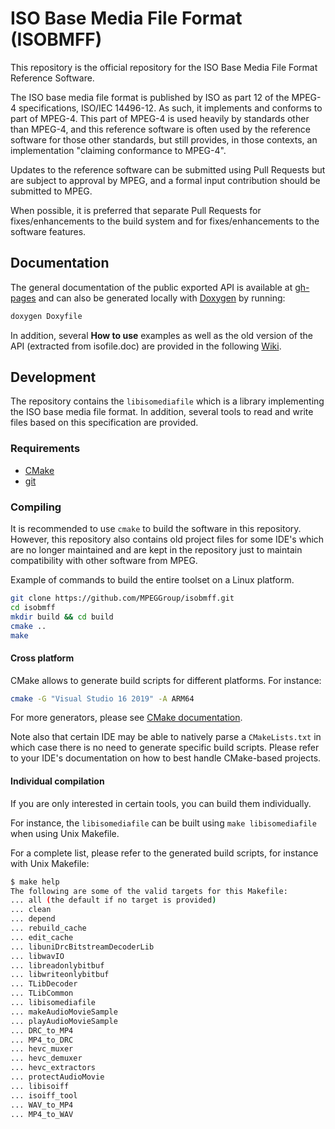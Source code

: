 # ISO Base Media File Format (ISOBMFF)

This repository is the official repository for the ISO Base Media File Format Reference Software.

The ISO base media file format is published by ISO as part 12 of the MPEG-4 specifications, ISO/IEC 14496-12.
As such, it implements and conforms to part of MPEG-4.
This part of MPEG-4 is used heavily by standards other than MPEG-4, and this reference software is often used by the reference software for those other standards, but still provides, in those contexts, an implementation "claiming conformance to MPEG-4".

Updates to the reference software can be submitted using Pull Requests but are subject to approval by MPEG, and a formal input contribution should be submitted to MPEG.

When possible, it is preferred that separate Pull Requests for fixes/enhancements to the build system and for fixes/enhancements to the software features.

## Documentation

The general documentation of the public exported API is available at [gh-pages](https://mpeggroup.github.io/isobmff) and can also be generated locally with [Doxygen](https://www.doxygen.nl/index.html) by running:

``` sh
doxygen Doxyfile
```

In addition, several **How to use** examples as well as the old version of the API (extracted from isofile.doc) are provided in the following [Wiki](https://github.com/MPEGGroup/isobmff/wiki).

## Development

The repository contains the `libisomediafile` which is a library implementing the ISO base media file format.
In addition, several tools to read and write files based on this specification are provided.

### Requirements

- [CMake](https://cmake.org/)
- [git](https://git-scm.com/)

### Compiling

It is recommended to use `cmake` to build the software in this repository.
However, this repository also contains old project files for some IDE's which are no longer maintained and are kept in the repository just to maintain compatibility with other software from MPEG.

Example of commands to build the entire toolset on a Linux platform.

``` sh
git clone https://github.com/MPEGGroup/isobmff.git
cd isobmff
mkdir build && cd build
cmake ..
make
```

#### Cross platform

CMake allows to generate build scripts for different platforms.
For instance:

``` sh
cmake -G "Visual Studio 16 2019" -A ARM64
```

For more generators, please see [CMake documentation](https://cmake.org/cmake/help/latest/manual/cmake-generators.7.html).

Note also that certain IDE may be able to natively parse a `CMakeLists.txt`
in which case there is no need to generate specific build scripts. Please refer to your IDE's documentation on how to best handle CMake-based projects.

#### Individual compilation

If you are only interested in certain tools, you can build them individually.

For instance, the `libisomediafile` can be built using `make libisomediafile` when using Unix Makefile.

For a complete list, please refer to the generated build scripts, for instance with Unix Makefile:

``` sh
$ make help
The following are some of the valid targets for this Makefile:
... all (the default if no target is provided)
... clean
... depend
... rebuild_cache
... edit_cache
... libuniDrcBitstreamDecoderLib
... libwavIO
... libreadonlybitbuf
... libwriteonlybitbuf
... TLibDecoder
... TLibCommon
... libisomediafile
... makeAudioMovieSample
... playAudioMovieSample
... DRC_to_MP4
... MP4_to_DRC
... hevc_muxer
... hevc_demuxer
... hevc_extractors
... protectAudioMovie
... libisoiff
... isoiff_tool
... WAV_to_MP4
... MP4_to_WAV
```
